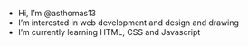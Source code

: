 - Hi, I’m @asthomas13
- I’m interested in web development and design and drawing
- I’m currently learning HTML, CSS and Javascript


